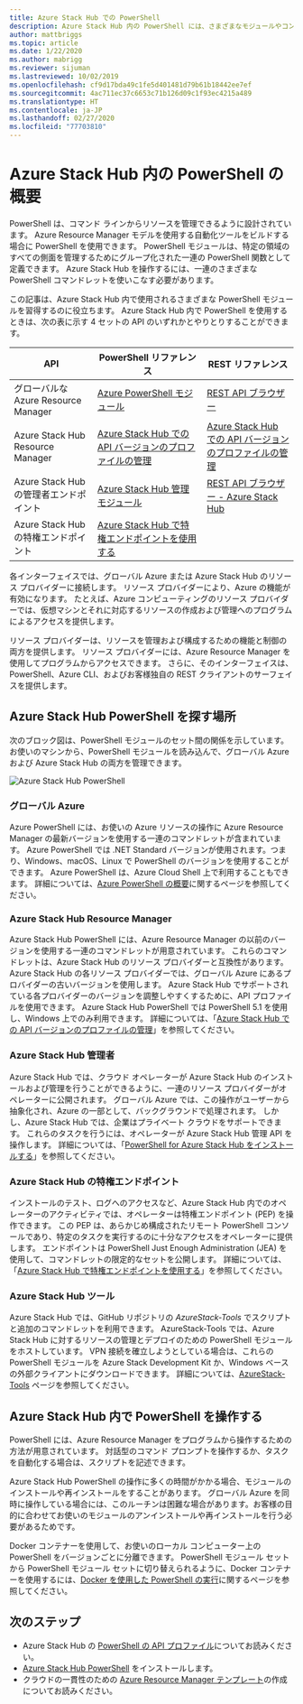 ```yaml
---
title: Azure Stack Hub での PowerShell
description: Azure Stack Hub 内の PowerShell には、さまざまなモジュールやコンテキストがあります。
author: mattbriggs
ms.topic: article
ms.date: 1/22/2020
ms.author: mabrigg
ms.reviewer: sijuman
ms.lastreviewed: 10/02/2019
ms.openlocfilehash: cf9d17bda49c1fe5d401481d79b61b18442ee7ef
ms.sourcegitcommit: 4ac711ec37c6653c71b126d09c1f93ec4215a489
ms.translationtype: HT
ms.contentlocale: ja-JP
ms.lasthandoff: 02/27/2020
ms.locfileid: "77703810"
---
```

# <a name="get-started-with-powershell-in-azure-stack-hub"></a>Azure Stack Hub 内の PowerShell の概要

PowerShell は、コマンド ラインからリソースを管理できるように設計されています。 Azure Resource Manager モデルを使用する自動化ツールをビルドする場合に PowerShell を使用できます。 PowerShell モジュールは、特定の領域のすべての側面を管理するためにグループ化された一連の PowerShell 関数として定義できます。 Azure Stack Hub を操作するには、一連のさまざまな PowerShell コマンドレットを使いこなす必要があります。

この記事は、Azure Stack Hub 内で使用されるさまざまな PowerShell モジュールを習得するのに役立ちます。 Azure Stack Hub 内で PowerShell を使用するときは、次の表に示す 4 セットの API のいずれかとやりとりすることができます。

| API | PowerShell リファレンス | REST リファレンス |
| --- | --- | --- |
| グローバルな Azure Resource Manager | [Azure PowerShell モジュール](https://github.com/Azure/azure-powershell/blob/master/documentation/azure-powershell-modules.md) | [REST API ブラウザー](https://docs.microsoft.com/rest/api/) |
| Azure Stack Hub Resource Manager | [Azure Stack Hub での API バージョンのプロファイルの管理](azure-stack-version-profiles.md) | [Azure Stack Hub での API バージョンのプロファイルの管理](azure-stack-version-profiles.md) |
| Azure Stack Hub の管理者エンドポイント | [Azure Stack Hub 管理モジュール](https://docs.microsoft.com/powershell/azure/azure-stack/overview) | [REST API ブラウザー - Azure Stack Hub](https://docs.microsoft.com/rest/api/?term=Azure%20Azure%20Stack%20Admin) |
| Azure Stack Hub の特権エンドポイント | [Azure Stack Hub で特権エンドポイントを使用する](../operator/azure-stack-privileged-endpoint.md) | |

各インターフェイスでは、グローバル Azure または Azure Stack Hub のリソース プロバイダーに接続します。 リソース プロバイダーにより、Azure の機能が有効になります。 たとえば、Azure コンピューティングのリソース プロバイダーでは、仮想マシンとそれに対応するリソースの作成および管理へのプログラムによるアクセスを提供します。

リソース プロバイダーは、リソースを管理および構成するための機能と制御の両方を提供します。 リソース プロバイダーには、Azure Resource Manager を使用してプログラムからアクセスできます。 さらに、そのインターフェイスは、PowerShell、Azure CLI、およびお客様独自の REST クライアントのサーフェイスを提供します。

## <a name="where-to-find-azure-stack-hub-powershell"></a>Azure Stack Hub PowerShell を探す場所

次のブロック図は、PowerShell モジュールのセット間の関係を示しています。 お使いのマシンから、PowerShell モジュールを読み込んで、グローバル Azure および Azure Stack Hub の両方を管理できます。

![Azure Stack Hub PowerShell](media/azure-stack-powershell-overview/Azure-Stack-PowerShell.png)

### <a name="global-azure"></a>グローバル Azure

Azure PowerShell には、お使いの Azure リソースの操作に Azure Resource Manager の最新バージョンを使用する一連のコマンドレットが含まれています。 Azure PowerShell では .NET Standard バージョンが使用されます。つまり、Windows、macOS、Linux で PowerShell のバージョンを使用することができます。 Azure PowerShell は、Azure Cloud Shell 上で利用することもできます。 詳細については、[Azure PowerShell の概要](https://docs.microsoft.com/powershell/azure/get-started-azureps)に関するページを参照してください。

### <a name="azure-stack-hub-resource-manager"></a>Azure Stack Hub Resource Manager

Azure Stack Hub PowerShell には、Azure Resource Manager の以前のバージョンを使用する一連のコマンドレットが用意されています。 これらのコマンドレットは、Azure Stack Hub のリソース プロバイダーと互換性があります。 Azure Stack Hub の各リソース プロバイダーでは、グローバル Azure にあるプロバイダーの古いバージョンを使用します。 Azure Stack Hub でサポートされている各プロバイダーのバージョンを調整しやすくするために、API プロファイルを使用できます。 Azure Stack Hub PowerShell では PowerShell 5.1 を使用し、Windows 上でのみ利用できます。 詳細については、「[Azure Stack Hub での API バージョンのプロファイルの管理](azure-stack-version-profiles.md)」を参照してください。

### <a name="azure-stack-hub-administrator"></a>Azure Stack Hub 管理者

Azure Stack Hub では、クラウド オペレーターが Azure Stack Hub のインストールおよび管理を行うことができるように、一連のリソース プロバイダーがオペレーターに公開されます。 グローバル Azure では、この操作がユーザーから抽象化され、Azure の一部として、バックグラウンドで処理されます。 しかし、Azure Stack Hub では、企業はプライベート クラウドをサポートできます。 これらのタスクを行うには、オペレーターが Azure Stack Hub 管理 API を操作します。 詳細については、「[PowerShell for Azure Stack Hub をインストールする](../operator/azure-stack-powershell-install.md)」を参照してください。

### <a name="azure-stack-hub-privileged-endpoint"></a>Azure Stack Hub の特権エンドポイント

インストールのテスト、ログへのアクセスなど、Azure Stack Hub 内でのオペレーターのアクティビティでは、オペレーターは特権エンドポイント (PEP) を操作できます。 この PEP は、あらかじめ構成されたリモート PowerShell コンソールであり、特定のタスクを実行するのに十分なアクセスをオペレーターに提供します。 エンドポイントは PowerShell Just Enough Administration (JEA) を使用して、コマンドレットの限定的なセットを公開します。 詳細については、「[Azure Stack Hub で特権エンドポイントを使用する](../operator/azure-stack-privileged-endpoint.md)」を参照してください。

### <a name="azure-stack-hub-tools"></a>Azure Stack Hub ツール

Azure Stack Hub では、GitHub リポジトリの *AzureStack-Tools* でスクリプトと追加のコマンドレットを利用できます。 AzureStack-Tools では、Azure Stack Hub に対するリソースの管理とデプロイのための PowerShell モジュールをホストしています。 VPN 接続を確立しようとしている場合は、これらの PowerShell モジュールを Azure Stack Development Kit か、Windows ベースの外部クライアントにダウンロードできます。 詳細については、[AzureStack-Tools](https://github.com/Azure/AzureStack-Tools) ページを参照してください。

## <a name="work-with-powershell-in-azure-stack-hub"></a>Azure Stack Hub 内で PowerShell を操作する

PowerShell には、Azure Resource Manager をプログラムから操作するための方法が用意されています。 対話型のコマンド プロンプトを操作するか、タスクを自動化する場合は、スクリプトを記述できます。

Azure Stack Hub PowerShell の操作に多くの時間がかかる場合、モジュールのインストールや再インストールをすることがあります。 グローバル Azure を同時に操作している場合には、このルーチンは困難な場合があります。お客様の目的に合わせてお使いのモジュールのアンインストールや再インストールを行う必要があるためです。 

Docker コンテナーを使用して、お使いのローカル コンピューター上の PowerShell をバージョンごとに分離できます。 PowerShell モジュール セットから PowerShell モジュール セットに切り替えられるように、Docker コンテナーを使用するには、[Docker を使用した PowerShell の実行](azure-stack-powershell-user-docker.md)に関するページを参照してください。


## <a name="next-steps"></a>次のステップ

- Azure Stack Hub の [PowerShell の API プロファイル](azure-stack-version-profiles.md)についてお読みください。
- [Azure Stack Hub PowerShell](../operator/azure-stack-powershell-install.md) をインストールします。
- クラウドの一貫性のための [Azure Resource Manager テンプレート](azure-stack-develop-templates.md)の作成についてお読みください。
